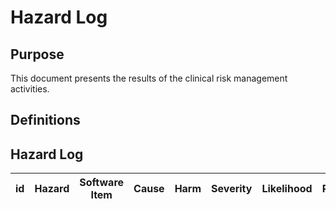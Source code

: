 # Hazard Log

## Purpose

This document presents the results of the clinical risk management activities. 


## Definitions 


## Hazard Log 

| id  | Hazard | Software Item | Cause | Harm | Severity | Likelihood | Risk | Control Measure | residual severity | residual Likelihood | Residual Risk | Comment |
|-----|--------|---------------|-------|------|----------|------------|------|-----------------|-------------------|---------------------|---------------|---------|


